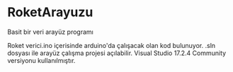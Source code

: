 # RoketArayuzu

Basit bir veri arayüz programı

Roket verici.ino içerisinde arduino'da çalışacak olan kod bulunuyor.
.sln dosyası ile arayüz çalışma projesi açılabilir.
Visual Studio 17.2.4 Community versiyonu kullanılmıştır.
